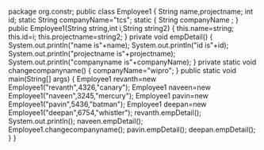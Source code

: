 package org.constr;
public class Employee1 {
	String name,projectname;
	int id;
	static String companyName="tcs";
	static {
		String companyName ;
	}
	public Employee1(String string,int i,String string2) {
		this.name=string;
		this.id=i;
		this.projectname=string2;
	}
	private void empDetail() {
		System.out.println("name is"+name);
		System.out.println("id is"+id);
		System.out.println("projectname is"+projectname);
		System.out.println("companyname is"+companyName);
	}
	private static void changecompanyname() {
		companyName="wipro";
	}
	public static void main(String[] args) {
		Employee1 revanth=new Employee1("revanth",4326,"canary");
		Employee1 naveen=new Employee1("naveen",3245,"mercury");
		Employee1 pavin=new Employee1("pavin",5436,"batman");
		Employee1 deepan=new Employee1("deepan",6754,"whistler");
		revanth.empDetail();
		System.out.println();
		naveen.empDetail();
		Employee1.changecompanyname();
		pavin.empDetail();
		deepan.empDetail();
	}
 }
